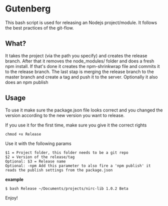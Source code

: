 
# Gutenberg
This bash script is used for releasing an Nodejs project/module. It follows the best practices of the git-flow.

## What?
It takes the project (via the path you specify) and creates the release branch. After that it removes the node_modules/ folder and does a fresh npm install. If that's done it creates the npm-shrinkwrap file and commits it to the release branch. The last stap is merging the release branch to the master branch and create a tag and push it to the server. Optionally it also does an npm publish

## Usage

To use it make sure the package.json file looks correct and you changed the version according to the new version you want to release.

If you use it for the first time, make sure you give it the correct rights

```
chmod +x Release
```

Use it with the following params

```
$1 = Project folder, this folder needs to be a git repo
$2 = Version of the release/tag
Optional: $3 = Release name
Optional: -npm Add this parameter to also fire a 'npm publish' it reads the publish settings from the package.json
```

**example**

```
$ bash Release ~/Documents/projects/nirc-lib 1.0.2 Beta
```

Enjoy!
